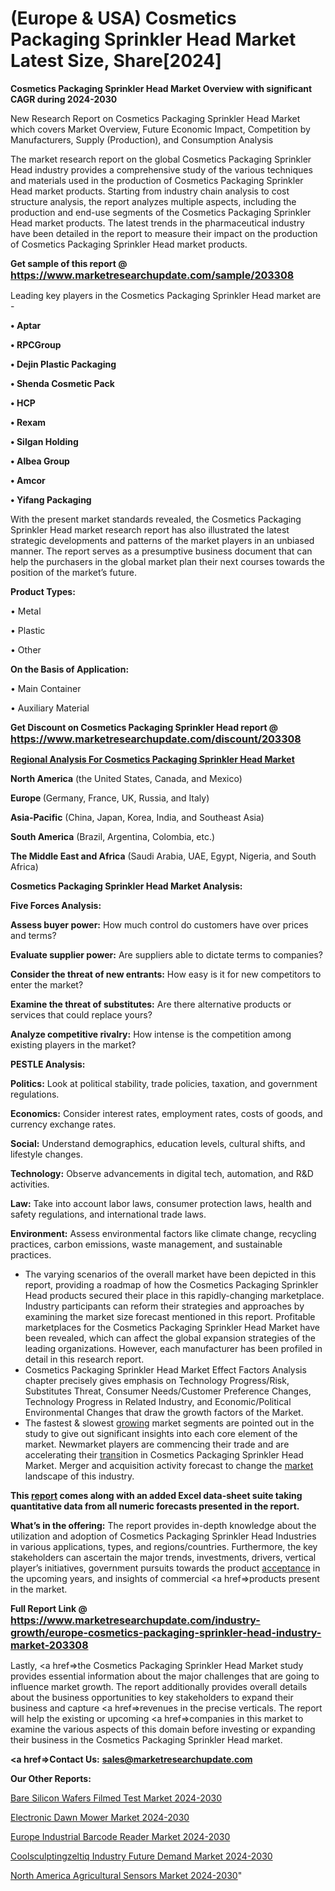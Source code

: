 # (Europe & USA) Cosmetics Packaging Sprinkler Head Market Latest Size, Share[2024]

<strong>Cosmetics Packaging Sprinkler Head Market Overview with significant CAGR during 2024-2030</strong>

New Research Report on Cosmetics Packaging Sprinkler Head Market which covers Market Overview, Future Economic Impact, Competition by Manufacturers, Supply (Production), and Consumption Analysis

The market research report on the global Cosmetics Packaging Sprinkler Head industry provides a comprehensive study of the various techniques and materials used in the production of Cosmetics Packaging Sprinkler Head market products. Starting from industry chain analysis to cost structure analysis, the report analyzes multiple aspects, including the production and end-use segments of the Cosmetics Packaging Sprinkler Head market products. The latest trends in the pharmaceutical industry have been detailed in the report to measure their impact on the production of Cosmetics Packaging Sprinkler Head market products.

<strong>Get sample of this report @ <a href=https://www.marketresearchupdate.com/sample/203308><font size=3 color=#0000ff>https://www.marketresearchupdate.com/sample/203308</font></a></strong>

Leading key players in the Cosmetics Packaging Sprinkler Head market are -

<strong>• Aptar

• RPCGroup

• Dejin Plastic Packaging

• Shenda Cosmetic Pack

• HCP

• Rexam

• Silgan Holding

• Albea Group

• Amcor

• Yifang Packaging</strong>

With the present market standards revealed, the Cosmetics Packaging Sprinkler Head market research report has also illustrated the latest strategic developments and patterns of the market players in an unbiased manner. The report serves as a presumptive business document that can help the purchasers in the global market plan their next courses towards the position of the market’s future.

<strong>Product Types:</strong>

• Metal

• Plastic

• Other

<strong>On the Basis of Application:</strong>

• Main Container

• Auxiliary Material

<strong>Get Discount on Cosmetics Packaging Sprinkler Head report @ <a href=https://www.marketresearchupdate.com/discount/203308><font size=3 color=#0000ff>https://www.marketresearchupdate.com/discount/203308</font></a></strong>

<strong><u><b>Regional Analysis For Cosmetics Packaging Sprinkler Head Market</b></u></strong>

<strong><b>North America</b></strong> (the United States, Canada, and Mexico)

<strong><b>Europe </b></strong>(Germany, France, UK, Russia, and Italy)

<strong><b>Asia-Pacific</b></strong> (China, Japan, Korea, India, and Southeast Asia)

<strong><b>South America</b></strong> (Brazil, Argentina, Colombia, etc.)

<strong><b>The Middle East and Africa</b></strong> (Saudi Arabia, UAE, Egypt, Nigeria, and South Africa)

<strong>Cosmetics Packaging Sprinkler Head Market Analysis:</strong>

<strong>Five Forces Analysis:</strong>

<strong>Assess buyer power:</strong> How much control do customers have over prices and terms?

<strong>Evaluate supplier power:</strong> Are suppliers able to dictate terms to companies?

<strong>Consider the threat of new entrants:</strong> How easy is it for new competitors to enter the market?

<strong>Examine the threat of substitutes:</strong> Are there alternative products or services that could replace yours?

<strong>Analyze competitive rivalry:</strong> How intense is the competition among existing players in the market?

<strong>PESTLE Analysis:</strong>

<strong>Politics:</strong> Look at political stability, trade policies, taxation, and government regulations.

<strong>Economics:</strong> Consider interest rates, employment rates, costs of goods, and currency exchange rates.

<strong>Social:</strong> Understand demographics, education levels, cultural shifts, and lifestyle changes.

<strong>Technology:</strong> Observe advancements in digital tech, automation, and R&D activities.

<strong>Law:</strong> Take into account labor laws, consumer protection laws, health and safety regulations, and international trade laws.

<strong>Environment:</strong> Assess environmental factors like climate change, recycling practices, carbon emissions, waste management, and sustainable practices.

<ul>
  <li>The varying scenarios of the overall market have been depicted in this report, providing a roadmap of how the Cosmetics Packaging Sprinkler Head products secured their place in this rapidly-changing marketplace. Industry participants can reform their strategies and approaches by examining the market size forecast mentioned in this report. Profitable marketplaces for the Cosmetics Packaging Sprinkler Head Market have been revealed, which can affect the global expansion strategies of the leading organizations. However, each manufacturer has been profiled in detail in this research report.</li>
  <li>Cosmetics Packaging Sprinkler Head Market Effect Factors Analysis chapter precisely gives emphasis on Technology Progress/Risk, Substitutes Threat, Consumer Needs/Customer Preference Changes, Technology Progress in Related Industry, and Economic/Political Environmental Changes that draw the growth factors of the Market.</li>
  <li>The fastest &amp; slowest <a href=ASDF991299>growing</a> market segments are pointed out in the study to give out significant insights into each core element of the market. Newmarket players are commencing their trade and are accelerating their <a href=>trans</a>ition in Cosmetics Packaging Sprinkler Head Market. Merger and acquisition activity forecast to change the <a href=>market</a> landscape of this industry.</li>
</ul>
<strong>This <a href=>report</a> comes along with an added Excel data-sheet suite taking quantitative data from all numeric forecasts presented in the report.</strong>

<strong>What’s in the offering:</strong> The report provides in-depth knowledge about the utilization and adoption of Cosmetics Packaging Sprinkler Head Industries in various applications, types, and regions/countries. Furthermore, the key stakeholders can ascertain the major trends, investments, drivers, vertical player’s initiatives, government pursuits towards the product <a href=ASDF881288>acceptance</a> in the upcoming years, and insights of commercial <a href=>products</a> present in the market.

<strong>Full Report Link @ <a href=https://www.marketresearchupdate.com/industry-growth/europe-cosmetics-packaging-sprinkler-head-industry-market-203308><font size=3 color=#0000ff>https://www.marketresearchupdate.com/industry-growth/europe-cosmetics-packaging-sprinkler-head-industry-market-203308</font></a></strong>

Lastly, <a href=>the</a> Cosmetics Packaging Sprinkler Head Market study provides essential information about the major challenges that are going to influence market growth. The report additionally provides overall details about the business opportunities to key stakeholders to expand their business and capture <a href=>revenues</a> in the precise verticals. The report will help the existing or upcoming <a href=>companies</a> in this market to examine the various aspects of this domain before investing or expanding their business in the Cosmetics Packaging Sprinkler Head market.

<strong><a href=><strong>Contact Us:</strong></a></strong>
<strong>sales@marketresearchupdate.com</strong>

<strong>Our Other Reports:</strong>

<a href=https://www.linkedin.com/pulse/bare-silicon-wafers-filmed-test-market-size-set>Bare Silicon Wafers Filmed Test Market 2024-2030</a>

<a href=https://www.linkedin.com/pulse/electronic-dawn-mower-market-outlooks-2023-size>Electronic Dawn Mower Market 2024-2030</a>

<a href=https://www.linkedin.com/pulse/europe-industrial-barcode-reader-market-2023-1f>Europe Industrial Barcode Reader Market 2024-2030</a>

<a href=https://www.linkedin.com/pulse/coolsculptingzeltiq-industry-future-demand-market-analysis-bg5sf/>Coolsculptingzeltiq Industry Future Demand Market 2024-2030</a>

<a href=https://www.linkedin.com/pulse/north-america-agricultural-sensors-market-wy5hf/>North America Agricultural Sensors Market 2024-2030</a>"
